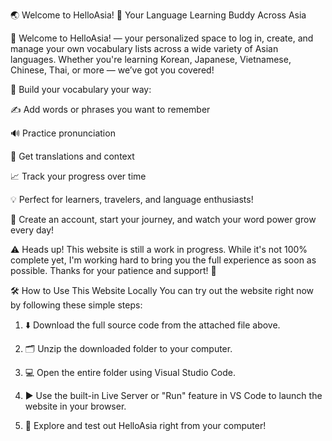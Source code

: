 🌏 Welcome to HelloAsia!
🚀 Your Language Learning Buddy Across Asia

👋 Welcome to HelloAsia! — your personalized space to log in, create, and manage your own vocabulary lists across a wide variety of Asian languages. Whether you're learning Korean, Japanese, Vietnamese, Chinese, Thai, or more — we’ve got you covered!

🧠 Build your vocabulary your way:

✍️ Add words or phrases you want to remember

🔊 Practice pronunciation

📖 Get translations and context

📈 Track your progress over time

💡 Perfect for learners, travelers, and language enthusiasts!

🔐 Create an account, start your journey, and watch your word power grow every day!

⚠️ Heads up! This website is still a work in progress. While it's not 100% complete yet, I'm working hard to bring you the full experience as soon as possible. Thanks for your patience and support! 🙌

🛠️ How to Use This Website Locally
You can try out the website right now by following these simple steps:

1. ⬇️ Download the full source code from the attached file above.

2. 🗂️ Unzip the downloaded folder to your computer.

3. 💻 Open the entire folder using Visual Studio Code.

4. ▶️ Use the built-in Live Server or "Run" feature in VS Code to launch the website in your browser.

5. 🎉 Explore and test out HelloAsia right from your computer!
